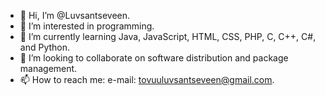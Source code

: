 - 👋 Hi, I’m @Luvsantseveen.
- 👀 I’m interested in programming.
- 🌱 I’m currently learning Java, JavaScript, HTML, CSS, PHP, C, C++, C#, and Python.
- 💞️ I’m looking to collaborate on software distribution and package management.
- 📫 How to reach me: e-mail: tovuuluvsantseveen@gmail.com.
<!---
Luvsantseveen/Luvsantseveen is a ✨ special ✨ repository because its `README.md` (this file) appears on your GitHub profile.
You can click the Preview link to take a look at your changes.
--->
